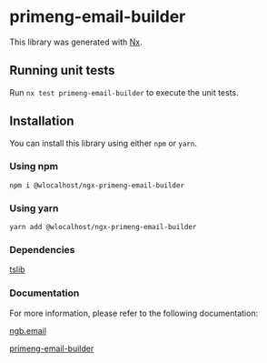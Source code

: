 # primeng-email-builder

This library was generated with [Nx](https://nx.dev).

## Running unit tests

Run `nx test primeng-email-builder` to execute the unit tests.

## Installation

You can install this library using either `npm` or `yarn`.

### Using npm

`npm i @wlocalhost/ngx-primeng-email-builder`

### Using yarn

`yarn add @wlocalhost/ngx-primeng-email-builder`

### Dependencies

[tslib](https://www.npmjs.com/package/tslib)

### Documentation

For more information, please refer to the following documentation:

[ngb.email](https://docs.ngb.email)

[primeng-email-builder](https://docs.ngb.email/templates/default-templates/primeng-email-builder)


